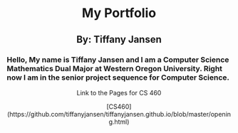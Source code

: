 <h1 align="center"> My Portfolio </h1>
<h2 align="center"> By: Tiffany Jansen </h2>
<h3> Hello, My name is Tiffany Jansen and I am a Computer Science Mathematics Dual Major at Western Oregon University. Right now I am in the senior project sequence for Computer Science.</h3>
<p align="center">Link to the Pages for CS 460</p>
<p align="center"> [CS460](https://github.com/tiffanyjansen/tiffanyjansen.github.io/blob/master/opening.html) </p>
